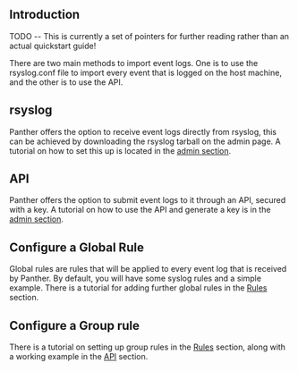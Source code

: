 ## Introduction

TODO -- This is currently a set of pointers for further reading rather than an actual quickstart guide!

There are two main methods to import event logs. One is to use the rsyslog.conf file to import every event that is logged on the host machine, and the other is to use the API.

## rsyslog

Panther offers the option to receive event logs directly from rsyslog, this can be achieved by downloading the rsyslog tarball on the admin page. A tutorial on how to set this up is located in the [admin section](/admin/README#rsyslog-configuration).

## API

Panther offers the option to submit event logs to it through an API, secured with a key. A tutorial on how to use the API and generate a key is in the [admin section](/admin/README#api-keys).

## Configure a Global Rule

Global rules are rules that will be applied to every event log that is received by Panther. By default, you will have some syslog rules and a simple example. There is a tutorial for adding further global rules in the [Rules](/rules/README#global-rules) section.

## Configure a Group rule

There is a tutorial on setting up group rules in the [Rules](/rules/README#group-rules) section, along with a working example in the [API](/api/README#example) section.

